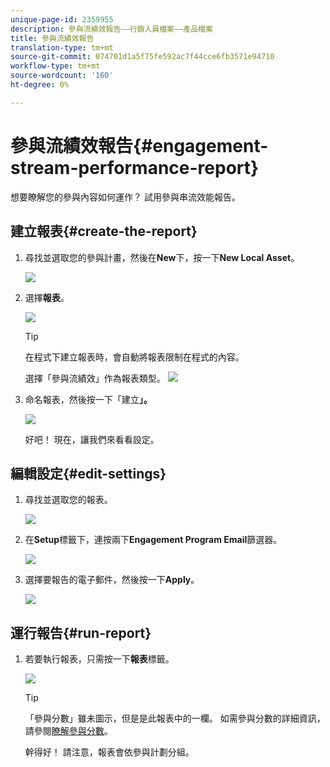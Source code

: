 ```yaml
---
unique-page-id: 2359955
description: 參與流績效報告——行銷人員檔案——產品檔案
title: 參與流績效報告
translation-type: tm+mt
source-git-commit: 074701d1a5f75fe592ac7f44cce6fb3571e94710
workflow-type: tm+mt
source-wordcount: '160'
ht-degree: 0%

---
```



# 參與流績效報告{#engagement-stream-performance-report}

想要瞭解您的參與內容如何運作？ 試用參與串流效能報告。

## 建立報表{#create-the-report}

1. 尋找並選取您的參與計畫，然後在&#x200B;**New**&#x200B;下，按一下&#x200B;**New Local Asset**。

   ![](assets/localassetnutring.jpg)

1. 選擇&#x200B;**報表**。

   ![](assets/image2014-9-15-18-3a23-3a59.png)

   >[!TIP]
   >
   >在程式下建立報表時，會自動將報表限制在程式的內容。

   選擇「參與流績效」作為報表類型。
   ![](assets/engagementreportchoose.png)

1. 命名報表，然後按一下「建立&#x200B;**」。**

   ![](assets/image2014-9-15-18-3a24-3a23.png)

   好吧！ 現在，讓我們來看看設定。

## 編輯設定{#edit-settings}

1. 尋找並選取您的報表。

   ![](assets/engagementperformancereport.jpg)

1. 在&#x200B;**Setup**&#x200B;標籤下，連按兩下&#x200B;**Engagement Program Email**&#x200B;篩選器。

   ![](assets/image2014-9-15-18-3a25-3a4.png)

1. 選擇要報告的電子郵件，然後按一下&#x200B;**Apply**。

   ![](assets/engagementfilter.jpg)

## 運行報告{#run-report}

1. 若要執行報表，只需按一下&#x200B;**報表**&#x200B;標籤。

   ![](assets/image2014-9-15-18-3a25-3a15.png)

   >[!TIP]
   >
   >「參與分數」雖未圖示，但是是此報表中的一欄。 如需參與分數的詳細資訊，請參閱[瞭解參與分數](/help/marketo/product-docs/email-marketing/drip-nurturing/reports-and-notifications/understanding-the-engagement-score.md)。

   幹得好！ 請注意，報表會依參與計劃分組。
